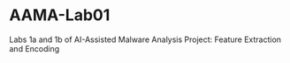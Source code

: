 # AAMA-Lab01
Labs 1a and 1b of AI-Assisted Malware Analysis Project: Feature Extraction and Encoding
